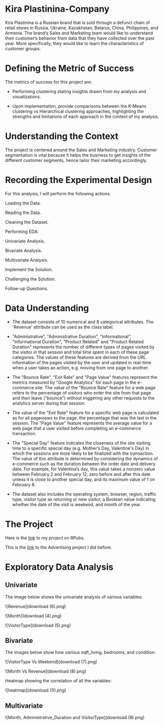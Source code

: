 # Kira Plastinina-Company
Kira Plastinina is a Russian brand that is sold through a defunct chain of retail stores in Russia, Ukraine, Kazakhstan, Belarus, China, Philippines, and Armenia. The brand’s Sales and Marketing team would like to understand their customer’s behavior from data that they have collected over the past year. More specifically, they would like to learn the characteristics of customer groups.

# Defining the Metric of Success
The metrics of success for this project are:

  - Performing clustering stating insights drawn from my analysis and visualizations.

  - Upon implementation, provide comparisons between the K-Means clustering vs Hierarchical clustering approaches, highlighting the strengths and limitations of each approach in the context of my analysis.
  
# Understanding the Context
The project is centered around the Sales and Marketing industry. Customer segmentation is vital because it helps the business to get insights of the different customer segments, hence tailor their marketing accordingly.

# Recording the Experimental Design
For this analysis, I will perform the following actions:

Loading the Data.

Reading the Data.

Cleaning the Dataset.

Performing EDA:

Univariate Analysis.

Bivariate Analysis.

Multivariate Analysis.

Implement the Solution.

Challenging the Solution.

Follow-up Questions.

# Data Understanding
- The dataset consists of 10 numerical and 8 categorical attributes. The 'Revenue' attribute can be used as the class label.

- "Administrative", "Administrative Duration", "Informational", "Informational Duration", "Product Related" and "Product Related Duration" represents the number of different types of pages visited by the visitor in that session and total time spent in each of these page categories. The values of these features are derived from the URL information of the pages visited by the user and updated in real-time when a user takes an action, e.g. moving from one page to another. 

- The "Bounce Rate", "Exit Rate" and "Page Value" features represent the metrics measured by "Google Analytics" for each page in the e-commerce site. 
The value of the "Bounce Rate" feature for a web page refers to the percentage of visitors who enter the site from that page and then leave ("bounce") without triggering any other requests to the analytics server during that session.

- The value of the "Exit Rate" feature for a specific web page is calculated as for all pageviews to the page, the percentage that was the last in the session.
The "Page Value" feature represents the average value for a web page that a user visited before completing an e-commerce transaction. 

- The "Special Day" feature indicates the closeness of the site visiting time to a specific special day (e.g. Mother’s Day, Valentine's Day) in which the sessions are more likely to be finalized with the transaction. The value of this attribute is determined by considering the dynamics of e-commerce such as the duration between the order date and delivery date. For example, for Valentina’s day, this value takes a nonzero value between February 2 and February 12, zero before and after this date unless it is close to another special day, and its maximum value of 1 on February 8. 

- The dataset also includes the operating system, browser, region, traffic type, visitor type as returning or new visitor, a Boolean value indicating whether the date of the visit is weekend, and month of the year.

# The Project

Here is the [link](https://rpubs.com/Esther_O/911041) to my project on RPubs.

This is the [link](https://rpubs.com/Esther_O/908262) to the Advertising project I did before.

# Exploratory Data Analysis

## Univariate

The image below shows the univariate analysis of various variables:

![Revenue](download (6).png)

![Month](download (4).png)

![VisitorType](download (5).png)

## Bivariate

The images below show how various sqft_living, bedrooms, and condition:

![VisitorType Vs Weekend](download (7).png)

![Month Vs Revenue](download (8).png)


Heatmap showing the correlation of all the variables:

![heatmap](download (10.png)

## Multivariate

![Month, Administrative_Duration and VisitorType](download (9).png)
